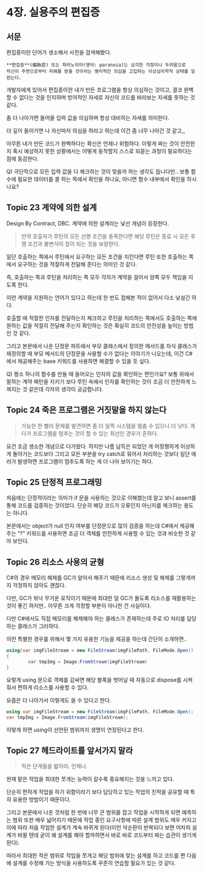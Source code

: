 # 4장. 실용주의 편집증

## 서문

편집증이란 단어가 생소해서 사전을 검색해봤다.

```
**편집증**(偏執症) 또는 파라노이아(영어: paranoia)는 심각한 걱정이나 두려움으로 
자신이 주변으로부터 피해를 받을 것이라는 병리적인 의심을 고집하는 이상심리학적 상태를 일컫는다.
```

개발자에게 있어서 편집증이란 내가 만든 프로그램을 항상 의심하는 것이고, 결코 완벽할 수 없다는 것을 인지하며 방어적인 자세로 자신의 코드를 바라보는 자세를 뜻하는 것 같다.

좀 더 나아가면 들어올 입력 값을 의심하며 항상 대비하는 자세를 의미한다.

더 깊이 들어가면 나 자신마저 의심을 하라고 하는데 이건 좀 너무 나아간 것 같고,,

아무튼 내가 만든 코드가 완벽하다는 확신은 언제나 위험하다. 이렇게 짜는 것이 안전한지 혹시 예상하지 못한 상황에서는 어떻게 동작할지 스스로 되묻는 과정이 필요하다는 점에 동감한다.

Q) 극단적으로 모든 입력 값을 다 체크하는 것이 맞을까 하는 생각도 듭니다만.. 보통 함수에 필요한 데이터를 콜 하는 쪽에서 확인을 하나요, 아니면 함수 내부에서 확인을 하시나요?

## Topic 23 계약에 의한 설계

Design By Contract, DBC. 계약에 의한 설계라는 낯선 개념이 등장한다.

> 만약 호출자가 루틴의 모든 선행 조건을 충족한다면 해당 루틴은 종료 시 모든 후행 조건과 불변식이 참이 되는 것을 보장한다.
> 

일단 호출하는 쪽에서 루틴에서 요구하는 모든 조건을 지킨다면 루틴 또한 호출하는 쪽에서 요구하는 것을 적절하게 전달해 준다는 의미인 것 같다.

즉, 호출하는 쪽과 루틴을 처리하는 쪽 모두 각자가 계약을 걸어서 양쪽 모두 책임을 지도록 한다.

이런 계약을 지원하는 언어가 있다고 하는데 한 번도 접해본 적이 없어서 다소 낯설긴 하다.

호출할 때 적절한 인자를 전달하는지 체크하고 루틴을 처리하는 쪽에서도 호출하는 쪽에 원하는 값을 적절히 전달해 주는지 확인하는 것은 확실히 코드의 안전성을 높이는 방법인 것 같다.

그리고 본문에서 나온 단정문 파트에서 부모 클래스에서 정의한 메서드를 자식 클래스가 재정의할 때 부모 메서드의 단정문을 사용할 수가 없다는 이야기가 나오는데, 이건 C#에서 제공해주는 base 키워드를 사용하면 해결할 수 있을 듯 싶다.

Q) 평소 하나의 함수를 만들 때 들어오는 인자의 값을 확인하는 편인가요? 보통 위에서 말하는 계약 패턴을 지키기 보다 루틴 속에서 인자를 확인하는 것이 조금 더 안전하게 느껴지는 것 같은데 각자의 생각이 궁금합니다.

## Topic 24 죽은 프로그램은 거짓말을 하지 않는다

> 가능한 한 빨리 문제를 발견하면 좀 더 일찍 시스템을 멀춤 수 있으니 더 낫다. 게다가 프로그램을 멈추는 것이 할 수 있는 최선인 경우가 흔하다.
> 

요건 조금 생소한 개념으로 다가왔다. 하지만 나름 납득은 되었던 게 어정쩡하게 이상하게 돌아가는 코드보다 그리고 모든 부분을 try catch로 묶어서 처리하는 것보다 일단 에러가 발생하면 프로그램이 멈추도록 하는 게 더 나아 보이기는 하다. 

## Topic 25 단정적 프로그래밍

처음에는 단정적이라는 의미가 if 문을 사용하는 것으로 이해했는데 알고 보니 assert를 통해 코드를 검증하는 것이었다. 단순히 해당 코드가 오류인지 아닌지를 체크하는 용도는 아니다.

본문에서는 object가 null 인지 여부를 단정문으로 많이 검증을 하는데 C#에서 제공해 주는 “?” 키워드를 사용하면 조금 더 객체를 안전하게 사용할 수 있는 것과 비슷한 것 같아 보인다.

## Topic 26 리소스 사용의 균형

C#의 경우 메모리 해제를 GC가 알아서 해주기 때문에 리소스 생성 및 해제를 그렇게까지 걱정하지 않아도 괜찮다.

다만, GC가 워낙 무거운 로직이기 때문에 최대한 덜 GC가 돌도록 리소스를 재활용하는 것이 좋긴 하지만.. 아무튼 크게 걱정할 부분이 아니란 건 사실이다.

다만 C#에서도 직접 메모리를 해제해야 하는 클레스가 존재하는데 주로 IO 처리를 담당하는 클래스가 그러하다.

이런 특별한 경우를 위해서 몇 가지 유용한 기능을 제공을 하는데 간단히 소개하면..

```csharp
using(var imgFileStream = new FileStream(imgFilePath, FileMode.Open)) 
{ 
		var tmpImg = Image.FromStream(imgFileStream)
}
```

요렇게 using 문으로 객체를 감싸면 해당 블록을 벗어날 때 자동으로 dispose를 시켜줘서 편하게 리소스를 사용할 수 있다.

요즘은 더 나아가서 이렇게도 쓸 수 있다고 한다.

```csharp
using var imgFileStream = new FileStream(imgFilePath, FileMode.Open);
var tmpImg = Image.FromStream(imgFileStream);
```

이렇게 하면 using이 선언된 범위까지 생명이 연장된다고 한다.

## Topic 27 헤드라이트를 앞서가지 말라

> 작은 단계들을 밟아라. 언제나.
> 

현재 맡은 작업을 최대한 쪼개는 능력이 갈수록 중요해지는 것을 느끼고 있다. 

단순히 편하게 작업을 하기 위함이라기 보다 담당하고 있는 작업의 진척을 공유할 때 특히 유용한 방법이기 때문이다. 

그리고 본문에서 나온 것처럼 한 번에 너무 큰 범위를 잡고 작업을 시작하게 되면 예측하는 범위 또한 매우 넓어지기 때문에 작업 중인 요구사항에 따른 설계 범위도 매우 커지고 이에 따라 처음 작업한 설계가 계속 바뀌게 된다(이런 악순환이 반복되다 보면 어차피 설계가 바뀔 텐데 굳이 왜 설계를 해야 할까하면서 바로 바로 코드부터 짜는 습관이 생기게 된다).

따라서 최대한 적은 범위로 작업을 쪼개고 해당 범위에 맞는 설계를 하고 코드를 짠 다음에 설계를 수정해 가는 방식을 사용하도록 꾸준히 연습할 필요가 있는 것 같다.